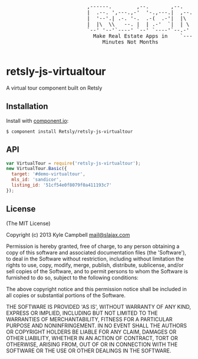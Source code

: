 <pre>
                          ,------.        ,--.       ,--.
                          |  .--. ',---.,-'  '-.,---.|  ,--. ,--.
                          |  '--'.| .-. '-.  .-(  .-'|  |\  '  /
                          |  |\  \\   --. |  | .-'  `|  | \   '
                          `--' '--'`----' `--' `----'`--.-'  /
                            Make Real Estate Apps in    `---'
                               Minutes Not Months

</pre>

# retsly-js-virtualtour

  A virtual tour component built on Retsly

## Installation

  Install with [component.io](http://github.com/component/component):

    $ component install Retsly/retsly-js-virtualtour

## API

```javascript
var VirtualTour = require('retsly-js-virtualtour');
new VirtualTour.Basic({
  target: '#demo-virtualtour',
  mls_id: 'sandicor',
  listing_id: '51cf54e0f8079f0a411193c7'
});
```

## License

(The MIT License)

Copyright (c) 2013 Kyle Campbell <mail@slajax.com>

Permission is hereby granted, free of charge, to any person obtaining a copy of this software and associated documentation files (the 'Software'), to deal in the Software without restriction, including without limitation the rights to use, copy, modify, merge, publish, distribute, sublicense, and/or sell copies of the Software, and to permit persons to whom the Software is furnished to do so, subject to the following conditions:

The above copyright notice and this permission notice shall be included in all copies or substantial portions of the Software.

THE SOFTWARE IS PROVIDED 'AS IS', WITHOUT WARRANTY OF ANY KIND, EXPRESS OR IMPLIED, INCLUDING BUT NOT LIMITED TO THE WARRANTIES OF MERCHANTABILITY, FITNESS FOR A PARTICULAR PURPOSE AND NONINFRINGEMENT. IN NO EVENT SHALL THE AUTHORS OR COPYRIGHT HOLDERS BE LIABLE FOR ANY CLAIM, DAMAGES OR OTHER LIABILITY, WHETHER IN AN ACTION OF CONTRACT, TORT OR OTHERWISE, ARISING FROM, OUT OF OR IN CONNECTION WITH THE SOFTWARE OR THE USE OR OTHER DEALINGS IN THE SOFTWARE.
